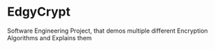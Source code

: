 # EdgyCrypt
Software Engineering Project, that demos multiple different Encryption Algorithms and Explains them
